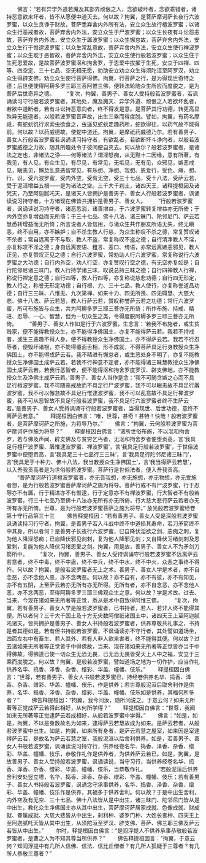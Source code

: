 <!-- { "loadSidebar": true } -->
　　佛言：“若有异学外道若魔及其部界顽佷之人，念欲破坏者，念欲乖错者，诸持恶意欲来坏者，皆不从愿便中道灭去。何以故？拘翼，是菩萨摩诃萨长夜行六波罗蜜，以众生贪诤于财故，菩萨悉弃舍内外所有法，安立众生故行檀波罗蜜；以诸众生行恶戒者故，菩萨弃舍内外法，安立众生于尸波罗蜜；以众生长夜有斗讼怨恚故，菩萨弃舍内外法，安立众生于羼波罗蜜；以众生懈怠故，菩萨弃舍内外法，安立众生行于惟逮波罗蜜；以众生常乱意故，菩萨弃舍内外法，安立众生使行禅波罗蜜；以众生耽于恶智故，菩萨弃舍内外法，安立众生使行般若波罗蜜；以众生住于生死恩爱故，是故菩萨波罗蜜沤和拘舍罗，于恩爱中拔擢于生死，安立于四禅、四等、四空定、三十七品、空无相无愿，劝助安立劝立众生得须陀洹至阿罗汉，劝立众生得辟支佛，劝立众生使行菩萨得佛。拘翼，行菩萨之行，是为得现世奇特之德；后世便使得阿耨多罗三耶三菩阿惟三佛，便转法轮随众生所应而度脱之，是为菩萨后世奇异之德。
　　“复次，拘翼，善男子、善女人受持般若波罗蜜者，若讽诵读习守行般若波罗蜜者，其地处，魔及魔天、异学外道、顽佷之人若欲坏乱者，若欲中道断者，若有斗讼持恶意向者，终不得发是意。是菩萨其行功德，转更高显殊异无能逮者，以般若波罗蜜音声故，出生三乘而得度脱。譬如，拘翼，有药名摩祇，有蛇蚖饥行求索虫欲食之，虫遥见蛇蚖走趣药所，蛇欲得往，以药气故不能得前。何以故？以药威德故，使蛇中道还。拘翼，是摩祇药威德乃尔。若有善男子、善女人行般若波罗蜜若讽诵读习持守者，有欲乱者，若欲断坏斗诤向者，以般若波罗蜜威德之力故，随其所趣处令于彼间便自灭去。何以故尔？般若波罗蜜者，是诸法之定也，非诸法之诤——何等诸法？谓淫怒痴，从无黠十二因缘，意有所著，有我见，有人见，有众生见，有尽见，有常见，无垢见，无有见，众邪见，嫉恶戒见，瞋恚见，懈怠乱意恶智常见，有乐想、净想、我想、恩爱行，受色、痛、想、行、识，受六波罗蜜，受内外空，受有无空，受三十七品，受十八法，受萨云若，受于泥洹增益五根——是为诸法之空。三千大千刹土，诸四天王，诸释提桓因及诸梵天，乃至阿迦腻吒天，是诸天人皆拥护是善男子、善女人行般若波罗蜜者，讽诵读说习持守者，十方诸现在佛皆共拥护是善男子、善女人。
　　“行般若波罗蜜者，讽诵读说习持守者，诸恶悉消，诸善增益，于六波罗蜜转复增益亦无所倚；于内外空亦复增益而无所倚；于三十七品、佛十八法、诸三昧门、陀邻尼门、萨云若慧悉转增益而无所倚；所言说者人皆信用，与诸众生共作朋友所语无失，终无瞋恚，终不自用，亦不嫉妒；自不杀生教人行慈，为众生称叹不杀之德，常复赞叹诸不杀者；常自远离于不与取，教人不盗，常复称叹不盗之德；自行清净教人不淫，亦复称叹不淫之德；身自远离妄语、粗言、恶口、绮语，亦常远离嫉恚邪见，教人正见，亦复赞叹正见之德；自行六波罗蜜，常劝助人行六波罗蜜，常复称说行六波罗蜜之大功德；自行内外空，劝人行空，亦复赞叹行空之德，有无空亦复如是；自行陀邻尼诸三昧门，教人行持学诸三昧，叹说总持三昧之德；自行四禅教人行禅，称说行禅定意之德；自行四等，教人行四等，亦复称说慈悲功德；自行四无形定，教人行之，称誉无形定功德；自行根、力、三十七品，教人使行，亦复称誉道品功德；自行三三昧、八惟无、九次第禅、如来十力、四无所畏、四无碍慧、大慈大悲、佛十八法、萨云若慧，教人行萨云若，赞叹称誉萨云若之功德；常行六波罗蜜，所可布施皆与众生，共为阿耨多罗三耶三菩亦无所倚；所作布施、持戒、精进、忍辱、一心、智慧，但为一切众生之类，令得度脱阿耨多罗三耶三菩亦无所倚。
　　“善男子、善女人作如是行于六波罗蜜，生念言：‘若我不布施者，或生贫贱家，便不能得教授众生，亦不能得净佛国土，亦复不能得萨云若。我若不持戒者，或生三恶趣不得人身，便不得教授众生净佛国土，亦不得萨云若。我若不行忍辱者，便毁坏诸根，亦不能得覆面舌相，形不成就，不得菩萨具足行身教授众生净佛国土，亦不能得成萨云若。我不精进有懈怠者，或生恶处身不明了，亦复不能教授众生净佛国土成萨云若。若我不行禅意不定者，亦不能得诸三昧慧教授众生净佛国土成萨云若。若我行恶智者，便不能得沤和拘舍罗度罗汉、辟支佛地，亦不能教授众生及净佛土成萨云若。’善男子、善女人当作是念：‘我不可随贪嫉之心而不具足行檀波罗蜜，我不可随恶戒故而不具足行尸波罗蜜，我不可以瞋恚故不具足行羼波罗蜜，我不可以懈怠故不具足行惟逮波罗蜜，我不可以乱意故不具足行禅波罗蜜，我不可从恶智故不具足行般若波罗蜜，我不具足行六波罗蜜者终不生萨云若。’是善男子、善女人受持讽诵守行般若波罗蜜者，当得现世、后世功德，意终不离萨云若意。”
　　释提桓因白佛言：“唯，世尊，甚奇！甚特！快哉！般若波罗蜜者，是菩萨摩诃萨之所施，为将导乃尔。”
　　佛言：“拘翼，云何般若波罗蜜为菩萨摩诃萨作施为将导？”
　　释提桓因白佛言：“诸所世俗布施，不以沤和拘舍罗，若与佛及声闻、辟支佛及与贫穷乞丐者，无沤和拘舍罗者便堕贡高，言‘我具足行檀尸波罗蜜、羼惟逮波罗蜜、禅波罗蜜’，言‘我具足行般若波罗蜜’，于世俗波罗蜜中便堕贡高，言‘我具足三十七品行三三昧’，言‘我具足行陀邻尼诸三昧门’，言‘我具足于十种力、佛十八法，我当教授众生净佛国土’，言‘我当得萨云若慧’，以入吾我贡高者是为世俗般若波罗蜜。菩萨行是世俗法者，便入吾我贡高。
　　“菩萨摩诃萨行道檀波罗蜜者，亦无吾我想，亦无施想，亦无物想，亦无受施者想，是为行般若波罗蜜菩萨摩诃萨之施为将导。菩萨行戒不有尸波罗蜜，行于忍辱亦不有羼，行于精进亦不有惟逮，行于定意亦不有禅波罗蜜，行大智者不有般若波罗蜜，行三十七品乃至佛十八法亦无所有亦无所倚，行大慈大悲行萨云若者亦无所有亦无所倚。世尊，是为行般若波罗蜜菩萨之施为将导。”
放光般若波罗蜜经卷第十守行品第三十三
　　佛告释提桓因：“若有善男子、善女人受是深般若波罗蜜讽诵读持习行守者，拘翼，是善男子若入斗战中终不中道损其寿命，若刀矛箭终不中其身。所以者何？是善男子长夜行六波罗蜜，已自降伏淫欲之剑、恚痴之刺，复为他人降淫怒痴；已自降伏邪见剑刺，复为他人降邪见剑；又自降伏习绪剑刺及恩爱刺，复能为他人降伏习绪恩爱之剑。拘翼，用是故，善男子、善女人不为矛剑刀箭所中。
　　“复次，拘翼，善男子、善女人受持讽诵守行般若波罗蜜不远离萨云若意者，终不中毒，终不中蛊，终不中兵，终不中水，终不中火，众恶之事终不得忤。何以故？拘翼，是般若波罗蜜者无上之术。善男子、善女人学是术者，亦不自念恶，亦不念他人恶，亦不念两恶。何以故？亦不自有，亦不有彼，亦不有知见，亦不有五阴，上至萨云若亦无所有亦无所得。无所有者，亦不自念恶，亦不念他人恶，亦不念两恶，至得阿耨多罗三耶三佛观众生之意。何以故？学是术故。过去、当来、今现在诸如来无所著等正觉，悉从是术中自致得阿惟三佛。
　　“复次，拘翼，若有善男子、善女人学是般若波罗蜜者，已书持者，若人、若非人终不能得其便。所以者何？三千大千国土及十方无央数阿僧祇诸国土中，诸四天王上至阿迦腻吒诸天，皆共拥护是善男子、善女人书持般若波罗蜜者，供养尊敬共礼事之，书持是者其德如是。若有但书持般若波罗蜜，不讽诵读亦不守行者，其处譬如道场坐，四面左右中有畜生、若人其外、若有人非人欲来害者，终不能得其便。何以故？过去诸如来无所著等正觉皆于中得佛故，当来、现在诸如来无所著等正觉皆亦当于中得佛故。得佛道已使一切众生无恐无畏，已无恐无畏皆受天上人中之福，安立于三乘而度脱之。何以故？拘翼，是般若波罗蜜，譬如道场之地为一切作护，应当作礼供养名华、捣香、泽香、杂香、缯彩、华盖、幢幡、伎乐。”
　　释提桓因白佛言：“世尊，若有善男子、善女人书般若波罗蜜已，持经卷供养名华、捣香、泽香、杂香、缯彩、华盖、幢幡、伎乐，作是供养；若世尊般泥洹后取舍利作是供养，名华、捣香、泽香、杂香、缯彩、华盖、幢幡、伎乐如是供养，其福何所多者？”
　　佛告释提桓因：“拘翼，我今问汝，随所问说之。于意云何？如来无所著等正觉成萨云若得此相好，从何所学得？”
　　释提桓因白佛言：“世尊，我闻如来无所著等正觉逮萨云若成相好，从般若波罗蜜中学得。”
　　佛言：“如是，如是，拘翼，不以是身数故名为如来，逮得萨云若慧故成为如来。是萨云若者，从般若波罗蜜中出生。如是，拘翼，如来所有身者，是萨云若慧之屋室，如来因是室逮得萨云若，是故名为萨云若慧之室，我般泥洹以后舍利供养。如是，若善男子、善女人书般若波罗蜜，讽诵读说习持守行，供养经卷名华、捣香、泽香、杂香、缯彩、华盖、幢幡、伎乐，恭敬作礼作是供养者，为供养萨云若已。如是，拘翼，是故善男子、善女人受持般若波罗蜜，讽诵读说，当守习行，当供养经卷名华、捣香、泽香、杂香、缯彩、华盖、幢幡、伎乐，当恭敬作礼。
　　“若般泥洹后供养舍利安处竖立塔，名华、捣香、泽香、杂香、缯彩、华盖、幢幡、伎乐；若有善男子、善女人书持般若波罗蜜，讽诵念守承事供养，名华、捣香、泽香、杂香、缯彩、华盖、幢幡、伎乐作是供养，其福多于供养舍利。何以故？于是中出生舍利，内外空及有无空、三十七品、佛十八法皆从是中出生，诸三昧门、陀邻尼门皆从是中出生，教化众生净佛国土亦从其中出生，菩萨摩诃萨居家成就、色像成就、财成就、眷属成就、大慈大悲皆从中出生，刹利种、婆罗门种、大姓长者种、四天王上至阿迦腻吒天皆从其中出生，从须陀洹至罗汉、辟支佛、菩萨、佛三耶三佛及萨云若皆从中出生。”
　　尔时，释提桓因白佛言：“是阎浮提人不供养承事恭敬般若波罗蜜者，是曹之人为不知其尊当所供养？”
　　佛告释提桓因言：“拘翼，于意云何？知阎浮提中有几所人信佛、信法、信比丘僧者？有几所人狐疑于三尊者？有几所人恭敬三尊者？”

